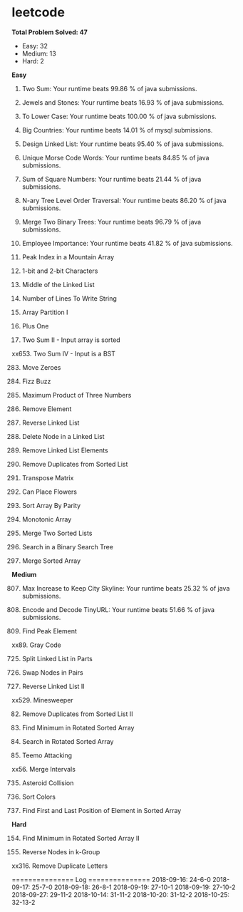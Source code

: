 # leetcode
**Total Problem Solved: 47**
* Easy: 32
* Medium: 13
* Hard: 2


**Easy**

1. Two Sum: Your runtime beats 99.86 % of java submissions.

771. Jewels and Stones: Your runtime beats 16.93 % of java submissions.

709. To Lower Case: Your runtime beats 100.00 % of java submissions.

595. Big Countries: Your runtime beats 14.01 % of mysql submissions.

707. Design Linked List: Your runtime beats 95.40 % of java submissions.

804. Unique Morse Code Words: Your runtime beats 84.85 % of java submissions.

633. Sum of Square Numbers: Your runtime beats 21.44 % of java submissions.

429. N-ary Tree Level Order Traversal: Your runtime beats 86.20 % of java submissions.

617. Merge Two Binary Trees: Your runtime beats 96.79 % of java submissions.

690. Employee Importance: Your runtime beats 41.82 % of java submissions.

852. Peak Index in a Mountain Array

717. 1-bit and 2-bit Characters

876. Middle of the Linked List	

806. Number of Lines To Write String

561. Array Partition I

66. Plus One

167. Two Sum II - Input array is sorted

xx653. Two Sum IV - Input is a BST

283. Move Zeroes

412. Fizz Buzz

628. Maximum Product of Three Numbers

27. Remove Element

206. Reverse Linked List

237. Delete Node in a Linked List

203. Remove Linked List Elements

83. Remove Duplicates from Sorted List

867. Transpose Matrix

605. Can Place Flowers

905. Sort Array By Parity

896. Monotonic Array

21. Merge Two Sorted Lists

700. Search in a Binary Search Tree

88. Merge Sorted Array

**Medium**

807. Max Increase to Keep City Skyline: Your runtime beats 25.32 % of java submissions.

535. Encode and Decode TinyURL: Your runtime beats 51.66 % of java submissions.

162. Find Peak Element

xx89. Gray Code

725. Split Linked List in Parts

24. Swap Nodes in Pairs

92. Reverse Linked List II

xx529. Minesweeper

82. Remove Duplicates from Sorted List II

153. Find Minimum in Rotated Sorted Array

33. Search in Rotated Sorted Array

495. Teemo Attacking

xx56. Merge Intervals

735. Asteroid Collision

75. Sort Colors

34. Find First and Last Position of Element in Sorted Array

**Hard**

154. Find Minimum in Rotated Sorted Array II

25. Reverse Nodes in k-Group

xx316. Remove Duplicate Letters



=============== Log ===============
2018-09-16: 24-6-0
2018-09-17: 25-7-0
2018-09-18: 26-8-1
2018-09-19: 27-10-1
2018-09-19: 27-10-2
2018-09-27: 29-11-2
2018-10-14: 31-11-2
2018-10-20: 31-12-2
2018-10-25: 32-13-2
